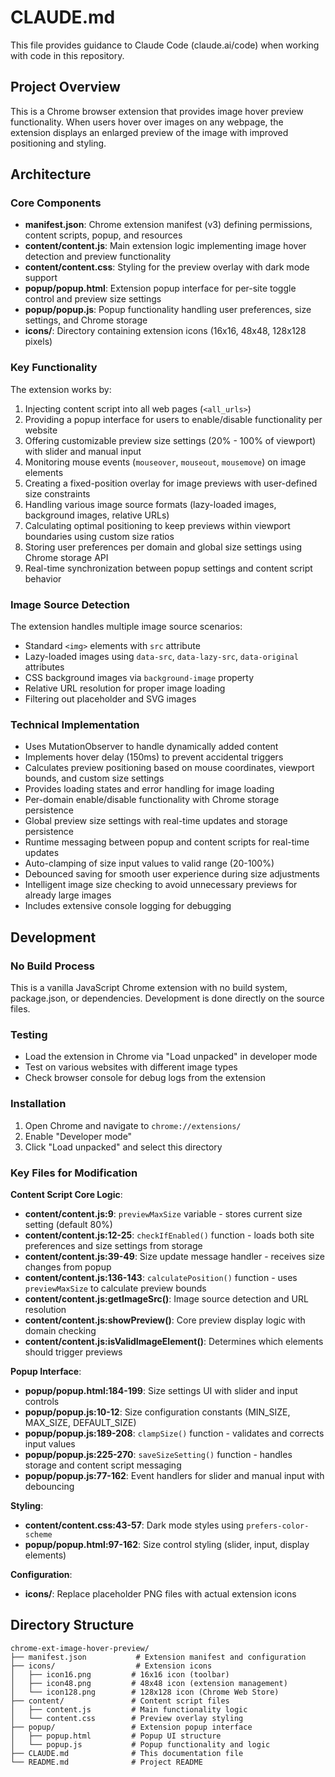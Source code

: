 # CLAUDE.md

This file provides guidance to Claude Code (claude.ai/code) when working with code in this repository.

## Project Overview

This is a Chrome browser extension that provides image hover preview functionality. When users hover over images on any webpage, the extension displays an enlarged preview of the image with improved positioning and styling.

## Architecture

### Core Components

- **manifest.json**: Chrome extension manifest (v3) defining permissions, content scripts, popup, and resources
- **content/content.js**: Main extension logic implementing image hover detection and preview functionality
- **content/content.css**: Styling for the preview overlay with dark mode support
- **popup/popup.html**: Extension popup interface for per-site toggle control and preview size settings
- **popup/popup.js**: Popup functionality handling user preferences, size settings, and Chrome storage
- **icons/**: Directory containing extension icons (16x16, 48x48, 128x128 pixels)

### Key Functionality

The extension works by:
1. Injecting content script into all web pages (`<all_urls>`)
2. Providing a popup interface for users to enable/disable functionality per website
3. Offering customizable preview size settings (20% - 100% of viewport) with slider and manual input
4. Monitoring mouse events (`mouseover`, `mouseout`, `mousemove`) on image elements
5. Creating a fixed-position overlay for image previews with user-defined size constraints
6. Handling various image source formats (lazy-loaded images, background images, relative URLs)
7. Calculating optimal positioning to keep previews within viewport boundaries using custom size ratios
8. Storing user preferences per domain and global size settings using Chrome storage API
9. Real-time synchronization between popup settings and content script behavior

### Image Source Detection

The extension handles multiple image source scenarios:
- Standard `<img>` elements with `src` attribute
- Lazy-loaded images using `data-src`, `data-lazy-src`, `data-original` attributes
- CSS background images via `background-image` property
- Relative URL resolution for proper image loading
- Filtering out placeholder and SVG images

### Technical Implementation

- Uses MutationObserver to handle dynamically added content
- Implements hover delay (150ms) to prevent accidental triggers
- Calculates preview positioning based on mouse coordinates, viewport bounds, and custom size settings
- Provides loading states and error handling for image loading
- Per-domain enable/disable functionality with Chrome storage persistence
- Global preview size settings with real-time updates and storage persistence
- Runtime messaging between popup and content scripts for real-time updates
- Auto-clamping of size input values to valid range (20-100%)
- Debounced saving for smooth user experience during size adjustments
- Intelligent image size checking to avoid unnecessary previews for already large images
- Includes extensive console logging for debugging

## Development

### No Build Process
This is a vanilla JavaScript Chrome extension with no build system, package.json, or dependencies. Development is done directly on the source files.

### Testing
- Load the extension in Chrome via "Load unpacked" in developer mode
- Test on various websites with different image types
- Check browser console for debug logs from the extension

### Installation
1. Open Chrome and navigate to `chrome://extensions/`
2. Enable "Developer mode"
3. Click "Load unpacked" and select this directory

### Key Files for Modification

**Content Script Core Logic**:
- **content/content.js:9**: `previewMaxSize` variable - stores current size setting (default 80%)
- **content/content.js:12-25**: `checkIfEnabled()` function - loads both site preferences and size settings from storage
- **content/content.js:39-49**: Size update message handler - receives size changes from popup
- **content/content.js:136-143**: `calculatePosition()` function - uses `previewMaxSize` to calculate preview bounds
- **content/content.js:getImageSrc()**: Image source detection and URL resolution
- **content/content.js:showPreview()**: Core preview display logic with domain checking
- **content/content.js:isValidImageElement()**: Determines which elements should trigger previews

**Popup Interface**:
- **popup/popup.html:184-199**: Size settings UI with slider and input controls
- **popup/popup.js:10-12**: Size configuration constants (MIN_SIZE, MAX_SIZE, DEFAULT_SIZE)
- **popup/popup.js:189-208**: `clampSize()` function - validates and corrects input values
- **popup/popup.js:225-270**: `saveSizeSetting()` function - handles storage and content script messaging
- **popup/popup.js:77-162**: Event handlers for slider and manual input with debouncing

**Styling**:
- **content/content.css:43-57**: Dark mode styles using `prefers-color-scheme`
- **popup/popup.html:97-162**: Size control styling (slider, input, display elements)

**Configuration**:
- **icons/**: Replace placeholder PNG files with actual extension icons

## Directory Structure

```
chrome-ext-image-hover-preview/
├── manifest.json           # Extension manifest and configuration
├── icons/                  # Extension icons
│   ├── icon16.png         # 16x16 icon (toolbar)
│   ├── icon48.png         # 48x48 icon (extension management)
│   └── icon128.png        # 128x128 icon (Chrome Web Store)
├── content/               # Content script files
│   ├── content.js         # Main functionality logic
│   └── content.css        # Preview overlay styling
├── popup/                 # Extension popup interface
│   ├── popup.html         # Popup UI structure
│   └── popup.js           # Popup functionality and logic
├── CLAUDE.md              # This documentation file
└── README.md              # Project README
```